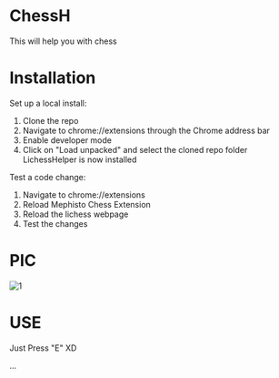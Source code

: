 # ChessH
This will help you with chess
# Installation
Set up a local install:
  1. Clone the repo
  2. Navigate to chrome://extensions through the Chrome address bar
  3. Enable developer mode
  4. Click on "Load unpacked" and select the cloned repo folder
  LichessHelper is now installed

Test a code change:
  1. Navigate to chrome://extensions
  2. Reload Mephisto Chess Extension
  3. Reload the lichess webpage
  4. Test the changes

# PIC
![1](https://github.com/user-attachments/assets/437e029c-6aaa-48d5-8507-b0eecd418ac0)

# USE
Just Press "E" XD

...
